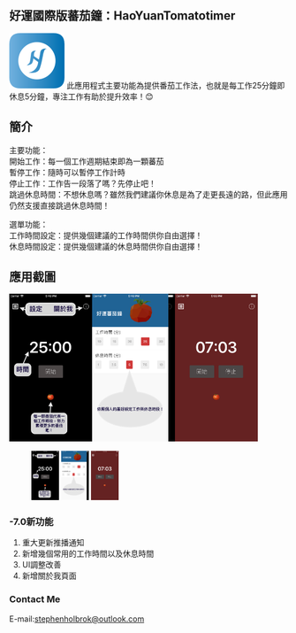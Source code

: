 ## 好運國際版蕃茄鐘：HaoYuanTomatotimer

![圖片失效](/img/icon_round.png) 此應用程式主要功能為提供番茄工作法，也就是每工作25分鐘即休息5分鐘，專注工作有助於提升效率！:blush:

## 簡介

主要功能：  
開始工作：每一個工作週期結束即為一顆蕃茄  
暫停工作：隨時可以暫停工作計時  
停止工作：工作告一段落了嗎？先停止吧！  
跳過休息時間：不想休息嗎？雖然我們建議你休息是為了走更長遠的路，但此應用仍然支援直接跳過休息時間！  

選單功能：  
工作時間設定：提供幾個建議的工作時間供你自由選擇！  
休息時間設定：提供幾個建議的休息時間供你自由選擇！ 

## 應用截圖 

<div align="left">
<img src="/img/ScreenShot_1.png" width="150px" alt="截圖" ><img src="https://github.com/stephenholbrok/htomatotimer/blob/master/img/ScreenShot_2.png" width="150px" alt="截圖" ><img src="https://github.com/stephenholbrok/htomatotimer/blob/master/img/ScreenShot_3.png" width="150px" alt="截圖" >
</div>

<figure class="third">
    <img src="https://github.com/stephenholbrok/htomatotimer/blob/master/img/ScreenShot_1.png" width="50px">
    <img src="https://github.com/stephenholbrok/htomatotimer/blob/master/img/ScreenShot_2.png" width="50px">
    <img src="https://github.com/stephenholbrok/htomatotimer/blob/master/img/ScreenShot_3.png" width="50px">
</figure>



### -7.0新功能

1. 重大更新推播通知
2. 新增幾個常用的工作時間以及休息時間
3. UI調整改善
4. 新增關於我頁面

### Contact Me
E-mail:stephenholbrok@outlook.com

